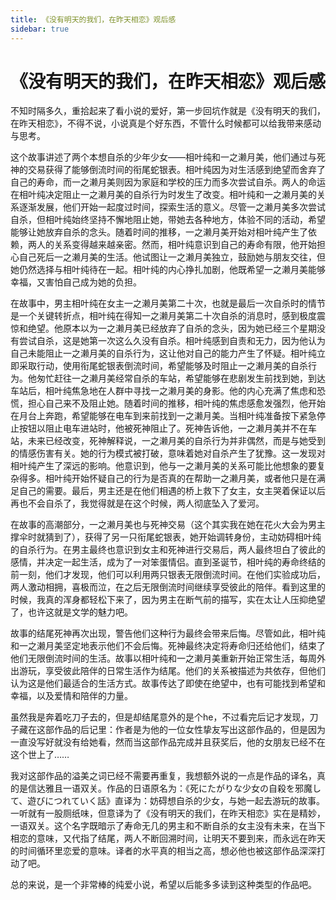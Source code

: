 ```yaml
---
title: 《没有明天的我们，在昨天相恋》观后感
sidebar: true
---
```


# 《没有明天的我们，在昨天相恋》观后感

<ClientOnly>
<title-pv/>
</ClientOnly>

不知时隔多久，重拾起来了看小说的爱好，第一步回坑作就是《没有明天的我们，在昨天相恋》，不得不说，小说真是个好东西，不管什么时候都可以给我带来感动与思考。

这个故事讲述了两个本想自杀的少年少女——相叶纯和一之濑月美，他们通过与死神的交易获得了能够倒流时间的衔尾蛇银表。相叶纯因为对生活感到绝望而舍弃了自己的寿命，而一之濑月美则因为家庭和学校的压力而多次尝试自杀。两人的命运在相叶纯决定阻止一之濑月美的自杀行为时发生了改变。相叶纯和一之濑月美的关系逐渐发展，他们开始一起度过时间，探索生活的意义。尽管一之濑月美多次尝试自杀，但相叶纯始终坚持不懈地阻止她，带她去各种地方，体验不同的活动，希望能够让她放弃自杀的念头。随着时间的推移，一之濑月美开始对相叶纯产生了依赖，两人的关系变得越来越亲密。然而，相叶纯意识到自己的寿命有限，他开始担心自己死后一之濑月美的生活。他试图让一之濑月美独立，鼓励她与朋友交往，但她仍然选择与相叶纯待在一起。相叶纯的内心挣扎加剧，他既希望一之濑月美能够幸福，又害怕自己成为她的负担。

在故事中，男主相叶纯在女主一之濑月美第二十次，也就是最后一次自杀时的情节是一个关键转折点，相叶纯在得知一之濑月美第二十次自杀的消息时，感到极度震惊和绝望。他原本以为一之濑月美已经放弃了自杀的念头，因为她已经三个星期没有尝试自杀，这是她第一次这么久没有自杀。相叶纯感到自责和无力，因为他认为自己未能阻止一之濑月美的自杀行为，这让他对自己的能力产生了怀疑。相叶纯立即采取行动，使用衔尾蛇银表倒流时间，希望能够及时阻止一之濑月美的自杀行为。他匆忙赶往一之濑月美经常自杀的车站，希望能够在悲剧发生前找到她，到达车站后，相叶纯焦急地在人群中寻找一之濑月美的身影。他的内心充满了焦虑和恐慌，担心自己来不及阻止她。随着时间的推移，相叶纯的焦虑感愈发强烈，他开始在月台上奔跑，希望能够在电车到来前找到一之濑月美。当相叶纯准备按下紧急停止按钮以阻止电车进站时，他被死神阻止了。死神告诉他，一之濑月美并不在车站，未来已经改变，死神解释说，一之濑月美的自杀行为并非偶然，而是与她受到的情感伤害有关。她的行为模式被打破，意味着她对自杀产生了犹豫。这一发现对相叶纯产生了深远的影响。他意识到，他与一之濑月美的关系可能比他想象的要复杂得多。相叶纯开始怀疑自己的行为是否真的在帮助一之濑月美，或者他只是在满足自己的需要。最后，男主还是在他们相遇的桥上救下了女主，女主哭着保证以后再也不会自杀了，我觉得就是在这个时候，两人彻底坠入了爱河。


在故事的高潮部分，一之濑月美也与死神交易（这个其实我在她在花火大会为男主撑伞时就猜到了），获得了另一只衔尾蛇银表，她开始调转身份，主动妨碍相叶纯的自杀行为。在男主最终也意识到女主和死神进行交易后，两人最终坦白了彼此的感情，并决定一起生活，成为了一对笨蛋情侣。直到圣诞节，相叶纯的寿命终结的前一刻，他们才发现，他们可以利用两只银表无限倒流时间。在他们实验成功后，两人激动相拥，喜极而泣，在之后无限倒流时间继续享受彼此的陪伴。看到这里的时候，我真的浑身都轻松下来了，因为男主在断气前的描写，实在太让人压抑绝望了，也许这就是文学的魅力吧。

故事的结尾死神再次出现，警告他们这种行为最终会带来后悔。尽管如此，相叶纯和一之濑月美坚定地表示他们不会后悔。死神最终决定将寿命归还给他们，结束了他们无限倒流时间的生活。故事以相叶纯和一之濑月美重新开始正常生活，每周外出游玩，享受彼此陪伴的日常生活作为结尾。他们的关系被描述为共依存，但他们认为这是他们最适合的生活方式。故事传达了即使在绝望中，也有可能找到希望和幸福，以及爱情和陪伴的力量。

虽然我是奔着吃刀子去的，但是却结尾意外的是个he，不过看完后记才发现，刀子藏在这部作品的后记里：作者是为他的一位女性挚友写出这部作品的，但是因为一直没写好就没有给她看，然而当这部作品完成并且获奖后，他的女朋友已经不在这个世上了……

我对这部作品的溢美之词已经不需要再重复，我想额外说的一点是作品的译名，真的是信达雅且一语双关。作品的日语原名为：《死にたがりな少女の自殺を邪魔して、遊びにつれていく話》直译为：妨碍想自杀的少女，与她一起去游玩的故事。一听就有一股厕纸味，但意译为了《没有明天的我们，在昨天相恋》实在是精妙，一语双关。这个名字既暗示了寿命无几的男主和不断自杀的女主没有未来，在当下相恋的意味，又代指了结尾，两人不断回溯时间，让明天不要到来，而永远在昨天的时间循环里恋爱的意味。译者的水平真的相当之高，想必他也被这部作品深深打动了吧。

总的来说，是一个非常棒的纯爱小说，希望以后能多多读到这种类型的作品吧。

<ClientOnly>
  <leave/>
</ClientOnly/>